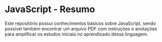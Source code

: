 # JavaScript - Resumo

Este repositório possui conhecimentos básicos sobre JavaScript, sendo possível também encontrar um arquivo PDF com instruções e anotações para amplificar os estudos iniciais no aprendizado dessa linguagem.
